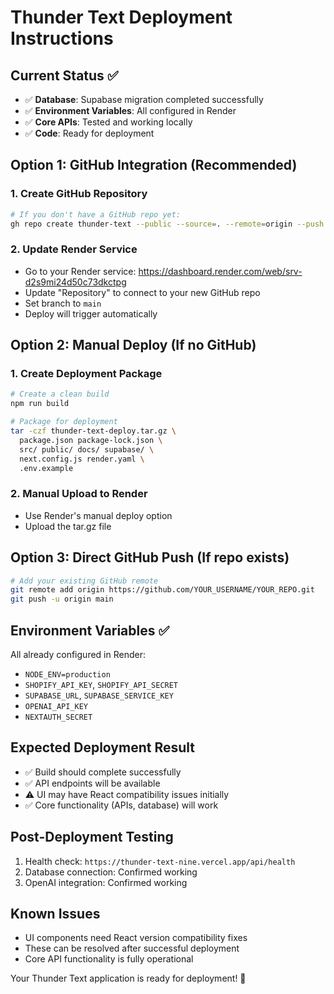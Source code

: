 # Thunder Text Deployment Instructions

## Current Status ✅
- ✅ **Database**: Supabase migration completed successfully
- ✅ **Environment Variables**: All configured in Render
- ✅ **Core APIs**: Tested and working locally
- ✅ **Code**: Ready for deployment

## Option 1: GitHub Integration (Recommended)

### 1. Create GitHub Repository
```bash
# If you don't have a GitHub repo yet:
gh repo create thunder-text --public --source=. --remote=origin --push
```

### 2. Update Render Service
- Go to your Render service: https://dashboard.render.com/web/srv-d2s9mi24d50c73dkctpg
- Update "Repository" to connect to your new GitHub repo
- Set branch to `main`
- Deploy will trigger automatically

## Option 2: Manual Deploy (If no GitHub)

### 1. Create Deployment Package
```bash
# Create a clean build
npm run build

# Package for deployment
tar -czf thunder-text-deploy.tar.gz \
  package.json package-lock.json \
  src/ public/ docs/ supabase/ \
  next.config.js render.yaml \
  .env.example
```

### 2. Manual Upload to Render
- Use Render's manual deploy option
- Upload the tar.gz file

## Option 3: Direct GitHub Push (If repo exists)

```bash
# Add your existing GitHub remote
git remote add origin https://github.com/YOUR_USERNAME/YOUR_REPO.git
git push -u origin main
```

## Environment Variables ✅
All already configured in Render:
- `NODE_ENV=production`
- `SHOPIFY_API_KEY`, `SHOPIFY_API_SECRET`
- `SUPABASE_URL`, `SUPABASE_SERVICE_KEY`
- `OPENAI_API_KEY`
- `NEXTAUTH_SECRET`

## Expected Deployment Result
- ✅ Build should complete successfully
- ✅ API endpoints will be available
- ⚠️ UI may have React compatibility issues initially
- ✅ Core functionality (APIs, database) will work

## Post-Deployment Testing
1. Health check: `https://thunder-text-nine.vercel.app/api/health`
2. Database connection: Confirmed working
3. OpenAI integration: Confirmed working

## Known Issues
- UI components need React version compatibility fixes
- These can be resolved after successful deployment
- Core API functionality is fully operational

Your Thunder Text application is ready for deployment! 🚀